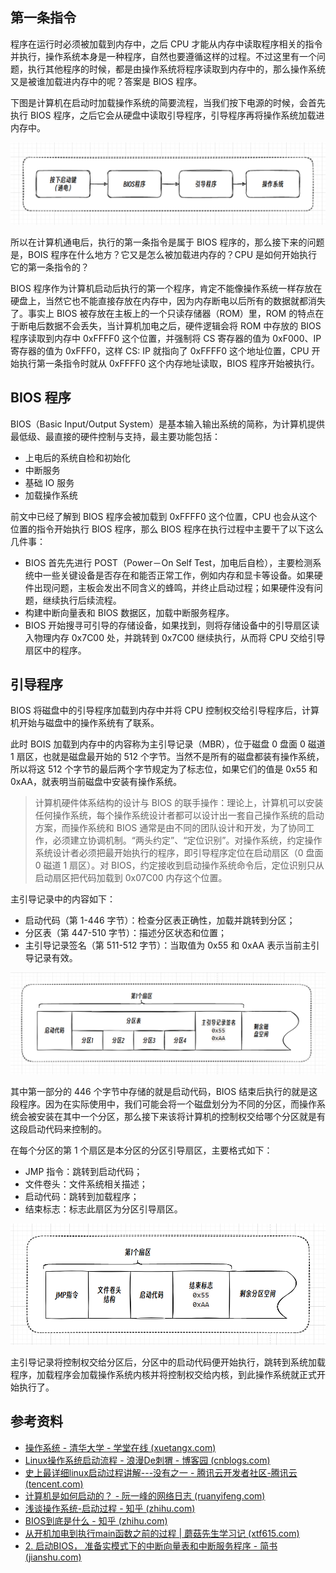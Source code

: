
## 第一条指令

程序在运行时必须被加载到内存中，之后 CPU 才能从内存中读取程序相关的指令并执行，操作系统本身是一种程序，自然也要遵循这样的过程。不过这里有一个问题，执行其他程序的时候，都是由操作系统将程序读取到内存中的，那么操作系统又是被谁加载进内存中的呢？答案是 BIOS 程序。

下图是计算机在启动时加载操作系统的简要流程，当我们按下电源的时候，会首先执行 BIOS 程序，之后它会从硬盘中读取引导程序，引导程序再将操作系统加载进内存中。

![](附件/image/计算机的启动_image_1.png)

所以在计算机通电后，执行的第一条指令是属于 BIOS 程序的，那么接下来的问题是，BOIS 程序在什么地方？它又是怎么被加载进内存的？CPU 是如何开始执行它的第一条指令的？

BIOS 程序作为计算机启动后执行的第一个程序，肯定不能像操作系统一样存放在硬盘上，当然它也不能直接存放在内存中，因为内存断电以后所有的数据就都消失了。事实上 BIOS 被存放在主板上的一个只读存储器（ROM）里，ROM 的特点在于断电后数据不会丢失，当计算机加电之后，硬件逻辑会将 ROM 中存放的 BIOS 程序读取到内存中 0xFFFF0 这个位置，并强制将 CS 寄存器的值为 0xF000、IP 寄存器的值为 0xFFF0，这样 CS: IP 就指向了 0xFFFF0 这个地址位置，CPU 开始执行第一条指令时就从 0xFFFF0 这个内存地址读取，BIOS 程序开始被执行。

## BIOS 程序

BIOS（Basic Input/Output System）是基本输入输出系统的简称，为计算机提供最低级、最直接的硬件控制与支持，最主要功能包括：
- 上电后的系统自检和初始化
- 中断服务
- 基础 IO 服务
- 加载操作系统

前文中已经了解到 BIOS 程序会被加载到 0xFFFF0 这个位置，CPU 也会从这个位置的指令开始执行 BIOS 程序，那么 BIOS 程序在执行过程中主要干了以下这么几件事：
- BIOS 首先先进行 POST（Power－On Self Test，加电后自检），主要检测系统中一些关键设备是否存在和能否正常工作，例如内存和显卡等设备。如果硬件出现问题，主板会发出不同含义的蜂鸣，并终止启动过程；如果硬件没有问题，继续执行后续流程。
- 构建中断向量表和 BIOS 数据区，加载中断服务程序。
- BIOS 开始搜寻可引导的存储设备，如果找到，则将存储设备中的引导扇区读入物理内存 0x7C00 处，并跳转到 0x7C00 继续执行，从而将 CPU 交给引导扇区中的程序。

## 引导程序

BIOS 将磁盘中的引导程序加载到内存中并将 CPU 控制权交给引导程序后，计算机开始与磁盘中的操作系统有了联系。

此时 BOIS 加载到内存中的内容称为主引导记录（MBR），位于磁盘 0 盘面 0 磁道 1 扇区，也就是磁盘最开始的 512 个字节。当然不是所有的磁盘都装有操作系统，所以将这 512 个字节的最后两个字节规定为了标志位，如果它们的值是 0x55 和 0xAA，就表明当前磁盘中安装有操作系统。

>计算机硬件体系结构的设计与 BIOS 的联手操作：理论上，计算机可以安装任何操作系统，每个操作系统设计者都可以设计出一套自己操作系统的启动方案，而操作系统和 BIOS 通常是由不同的团队设计和开发，为了协同工作，必须建立协调机制。“两头约定”、“定位识别”。对操作系统，约定操作系统设计者必须把最开始执行的程序，即引导程序定位在启动扇区（0 盘面 0 磁道 1 扇区）。对 BIOS，约定接收到启动操作系统命令后，定位识别只从启动扇区把代码加载到 0x07C00 内存这个位置。

主引导记录中的内容如下：
- 启动代码（第 1-446 字节）：检查分区表正确性，加载并跳转到分区；
- 分区表（第 447-510 字节）：描述分区状态和位置；
- 主引导记录签名（第 511-512 字节）：当取值为 0x55 和 0xAA 表示当前主引导记录有效。

![](附件/image/计算机的启动_image_2.png)


其中第一部分的 446 个字节中存储的就是启动代码，BIOS 结束后执行的就是这段程序。因为在实际使用中，我们可能会将一个磁盘划分为不同的分区，而操作系统会被安装在其中一个分区，那么接下来该将计算机的控制权交给哪个分区就是有这段启动代码来控制的。

在每个分区的第 1 个扇区是本分区的分区引导扇区，主要格式如下：
- JMP 指令：跳转到启动代码；
- 文件卷头：文件系统相关描述；
- 启动代码：跳转到加载程序；
- 结束标志：标志此扇区为分区引导扇区。

![](附件/image/计算机的启动_image_3.png)

主引导记录将控制权交给分区后，分区中的启动代码便开始执行，跳转到系统加载程序，加载程序会加载操作系统内核并将控制权交给内核，到此操作系统就正式开始执行了。


## 参考资料

- [操作系统 - 清华大学 - 学堂在线 (xuetangx.com)](https://www.xuetangx.com/learn/THU08091000267/THU08091000267/12424484/video/23272495)
- [Linux操作系统启动流程 - 浪漫De刺猬 - 博客园 (cnblogs.com)](https://www.cnblogs.com/liang-io/p/9651656.html)
- [史上最详细linux启动过程讲解---没有之一 - 腾讯云开发者社区-腾讯云 (tencent.com)](https://cloud.tencent.com/developer/article/1114481) 
- [计算机是如何启动的？ - 阮一峰的网络日志 (ruanyifeng.com)](https://www.ruanyifeng.com/blog/2013/02/booting.html)
- [浅谈操作系统-启动过程 - 知乎 (zhihu.com)](https://zhuanlan.zhihu.com/p/32280478)
- [BIOS到底是什么 - 知乎 (zhihu.com)](https://zhuanlan.zhihu.com/p/89058949)
- [从开机加电到执行main函数之前的过程 | 蘑菇先生学习记 (xtf615.com)](http://xtf615.com/2017/11/20/%E4%BB%8E%E5%BC%80%E6%9C%BA%E5%8A%A0%E7%94%B5%E5%88%B0%E6%89%A7%E8%A1%8Cmain%E5%87%BD%E6%95%B0%E4%B9%8B%E5%89%8D%E7%9A%84%E8%BF%87%E7%A8%8B/)
- [2. 启动BIOS， 准备实模式下的中断向量表和中断服务程序 - 简书 (jianshu.com)](https://www.jianshu.com/p/0acaff87ac59)
